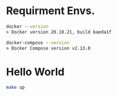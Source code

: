# Requirment Envs.

```cmd
docker --version
> Docker version 20.10.21, build baeda1f

docker-compose --version
> Docker Compose version v2.13.0
```

# Hello World

```sh
make up
```